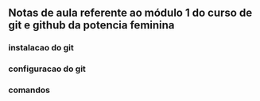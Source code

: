 ## Notas de aula referente ao módulo 1 do curso de git e github da potencia feminina


### instalacao do git

### configuracao do git

### comandos
